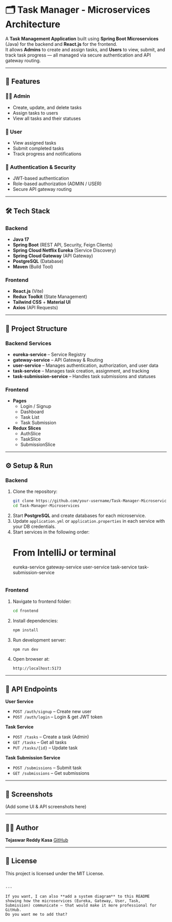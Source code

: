 

# 🗂 Task Manager - Microservices Architecture

A **Task Management Application** built using **Spring Boot Microservices** (Java) for the backend and **React.js** for the frontend.  
It allows **Admins** to create and assign tasks, and **Users** to view, submit, and track task progress — all managed via secure authentication and API gateway routing.

---

## 🚀 Features

### 👨‍💻 Admin
- Create, update, and delete tasks
- Assign tasks to users
- View all tasks and their statuses

### 👤 User
- View assigned tasks
- Submit completed tasks
- Track progress and notifications

### 🔐 Authentication & Security
- JWT-based authentication
- Role-based authorization (ADMIN / USER)
- Secure API gateway routing

---

## 🛠 Tech Stack

### **Backend**
- **Java 17**
- **Spring Boot** (REST API, Security, Feign Clients)
- **Spring Cloud Netflix Eureka** (Service Discovery)
- **Spring Cloud Gateway** (API Gateway)
- **PostgreSQL** (Database)
- **Maven** (Build Tool)

### **Frontend**
- **React.js** (Vite)
- **Redux Toolkit** (State Management)
- **Tailwind CSS** + **Material UI**
- **Axios** (API Requests)

---

## 📂 Project Structure

### **Backend Services**
- **eureka-service** – Service Registry
- **gateway-service** – API Gateway & Routing
- **user-service** – Manages authentication, authorization, and user data
- **task-service** – Manages task creation, assignment, and tracking
- **task-submission-service** – Handles task submissions and statuses

### **Frontend**
- **Pages**
  - Login / Signup
  - Dashboard
  - Task List
  - Task Submission
- **Redux Slices**
  - AuthSlice
  - TaskSlice
  - SubmissionSlice

---

## ⚙️ Setup & Run

### **Backend**
1. Clone the repository:
   ```bash
   git clone https://github.com/your-username/Task-Manager-Microservices.git
   cd Task-Manager-Microservices

2. Start **PostgreSQL** and create databases for each microservice.
3. Update `application.yml` or `application.properties` in each service with your DB credentials.
4. Start services in the following order:
   # From IntelliJ or terminal
   eureka-service
   gateway-service
   user-service
   task-service
   task-submission-service
   ```

### **Frontend**

1. Navigate to frontend folder:

   ```bash
   cd frontend
   ```
2. Install dependencies:

   ```bash
   npm install
   ```
3. Run development server:

   ```bash
   npm run dev
   ```
4. Open browser at:

   ```
   http://localhost:5173
   ```

---

## 🔗 API Endpoints

**User Service**

* `POST /auth/signup` – Create new user
* `POST /auth/login` – Login & get JWT token

**Task Service**

* `POST /tasks` – Create a task (Admin)
* `GET /tasks` – Get all tasks
* `PUT /tasks/{id}` – Update task

**Task Submission Service**

* `POST /submissions` – Submit task
* `GET /submissions` – Get submissions

---

## 📸 Screenshots

(Add some UI & API screenshots here)

---

## 👨‍💻 Author

**Tejaswar Reddy Kasa**
[GitHub](https://github.com/kasatejaswarreddy0512)

---

## 📜 License

This project is licensed under the MIT License.

```

---

If you want, I can also **add a system diagram** to this README showing how the microservices (Eureka, Gateway, User, Task, Submission) communicate — that would make it more professional for GitHub.  
Do you want me to add that?
```
